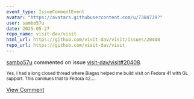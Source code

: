 ```yaml
---
event_type: IssueCommentEvent
avatar: "https://avatars.githubusercontent.com/u/7384739?"
user: sambo57u
date: 2025-05-27
repo_name: visit-dav/visit
html_url: https://github.com/visit-dav/visit/issues/20408
repo_url: https://github.com/visit-dav/visit
---
```


<a href='https://github.com/sambo57u' target='_blank'>sambo57u</a> commented on issue <a href='https://github.com/visit-dav/visit/issues/20408' target='_blank'>visit-dav/visit#20408</a>.

<small>Yes, I had a long closed thread where Biagas helped me build visit on Fedora 41 with GL support. This coninues that to Fedora 42....</small>

<a href='https://github.com/visit-dav/visit/issues/20408' target='_blank'>View Comment</a>